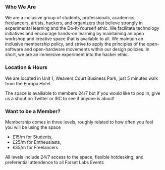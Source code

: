 
### Who We Are
We are a inclusive group of students, professionals, academics, freelancers, artists, hackers, and organizers that believe strongly in experimental learning and the Do-It-Yourself ethic. We facilitate technology initiatives and encourage hands-on learning by maintaining an open workshop and creative space that is available to all. We maintain an inclusive membership policy, and strive to apply the principles of the open-software and open-hardware movements within our design policies. In short, we are an immersive experiment into the hacker ethic.

### Location &amp; Hours
We are located in Unit 1, Weavers Court Business Park, just 5 minutes walk from the Europa Hotel.

The space is availiable to members 24/7 but if you would like to pop in, give us a shout on Twitter or IRC to see if anyone is about!

### Want to be a Member?
Membership comes in three levels, roughly related to how often you feel you will be using the space
* £15/m for Students,
* £25/m for Entheusiasts,
* £35/m for Freelancers

All levels include 24/7 access to the space, flexible hotdesking, and preferential attendence to all Farset Labs Events
